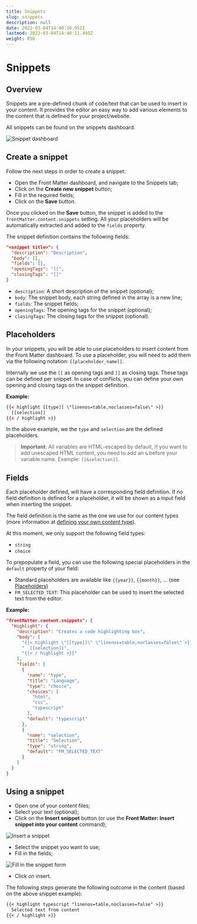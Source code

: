 ```yaml
---
title: Snippets
slug: snippets
description: null
date: 2022-03-04T14:40:10.952Z
lastmod: 2022-03-04T14:40:11.495Z
weight: 850
---
```


# Snippets

## Overview

Snippets are a pre-defined chunk of code/text that can be used to insert in your content. It provides the editor an easy way to add various elements to the content that is defined for your project/website.

All snippets can be found on the snippets dashboard.

![Snippet dashboard](/releases/v7.0.0/snippet-dashboard.png)

## Create a snippet

Follow the next steps in order to create a snippet:

- Open the Front Matter dashboard, and navigate to the Snippets tab;
- Click on the **Create new snippet** button;
- Fill in the required fields;
- Click on the **Save** button.

Once you clicked on the **Save** button, the snippet is added to the `frontMatter.content.snippets` setting. All your placeholders will be automatically extracted and added to the `fields` property.

The snippet definition contains the following fields:

```json
"<snippet title>": {
  "description": "Description",
  "body": [],
  "fields": [],
  "openingTags": "[[",
  "closingTags": "]]"
}
```

- `description`: A short description of the snippet (optional);
- `body`: The snippet body, each string defined in the array is a new line;
- `fields`: The snippet fields;
- `openingTags`: The opening tags for the snippet (optional);
- `closingTags`: The closing tags for the snippet (optional).

## Placeholders

In your snippets, you will be able to use placeholders to insert content from the Front Matter dashboard. To use a placeholder, you will need to add them via the following notation: `[[placeholder_name]]`.

Internally we use the `[[` as opening tags and `]]` as closing tags. These tags can be defined per snippet. In case of conflicts, you can define your own opening and closing tags on the snippet definition.

**Example:**

```html
{{< highlight [[type]] \"linenos=table,noclasses=false\" >}}
  [[selection]]
{{< / highlight >}}
```

In the above example, we the `type` and `selection` are the defined placeholders.

> **Important**: All variables are HTML-escaped by default, if you want to add unescaped HTML content, you need to add an `&` before your variable name. Example: `[[&selection]]`.

## Fields

Each placeholder defined, will have a corresponding field definition. If no field definition is defined for a placeholder, it will be shown as a input field when inserting the snippet.

The field definition is the same as the one we use for our content types (more information at [defining your own content type](/docs/content-creation/content-types#define-your-own-type)).

At this moment, we only support the following field types:

- `string`
- `choice`

To prepopulate a field, you can use the following special placeholders in the `default` property of your field:

- Standard placeholders are available like `{{year}}`, `{{month}}`, ... (see [Placeholders](/docs/content-creation/placeholders))
- `FM_SELECTED_TEXT`: This placeholder can be used to insert the selected text from the editor.

**Example:**

```json
"frontMatter.content.snippets": {
  "Highlight": {
    "description": "Creates a code highlighting box",
    "body": [
      "{{< highlight \"[[type]]\" \"linenos=table,noclasses=false\" >}}",
      "  [[selection]]",
      "{{< / highlight >}}"
    ],
    "fields": [
      {
        "name": "type",
        "title": "Language",
        "type": "choice",
        "choices": [
          "html",
          "css",
          "typescript"
        ],
        "default": "typescript"
      },
      {
        "name": "selection",
        "title": "Selection",
        "type": "string",
        "default": "FM_SELECTED_TEXT"
      }
    ]
  }
}
```

## Using a snippet

- Open one of your content files;
- Select your text (optional);
- Click on the **Insert snippet** button (or use the **Front Matter: Insert snippet into your content** command);

![Insert a snippet](/releases/v7.0.0/insert-snippet.png)

- Select the snippet you want to use;
- Fill in the fields;

![Fill in the snippet form](/releases/v7.0.0/insert-snippet-form.png)

- Click on insert.

The following steps generate the following outcome in the content (based on the above snippet example):

```markdown
{{< highlight typescript "linenos=table,noclasses=false" >}}
  Selected text from content
{{< / highlight >}}
```
